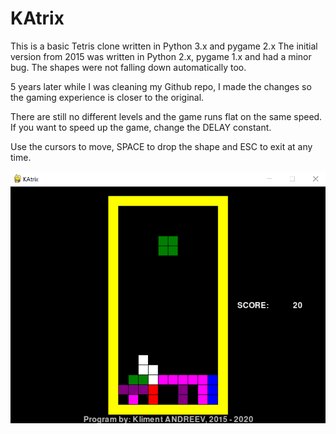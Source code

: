 # KAtrix

This is a basic Tetris clone written in Python 3.x and pygame 2.x
The initial version from 2015 was written in Python 2.x, pygame 1.x 
and had a minor bug. The shapes were not falling down automatically too.

5 years later while I was cleaning my Github repo, I made the changes
so the gaming experience is closer to the original.

There are still no different levels and the game runs flat on the same speed. If you want to speed up the game, change the DELAY constant.

Use the cursors to move, SPACE to drop the shape and ESC to exit at any time.

![KAtrix](KAtrix.png)

